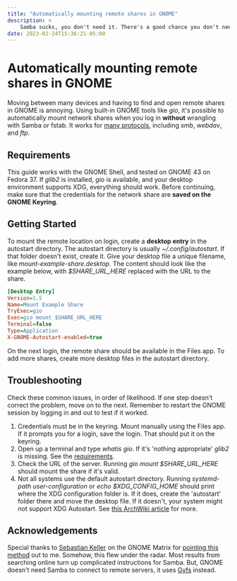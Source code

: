 ```yaml
---
title: "Automatically mounting remote shares in GNOME"
description: >
    Samba sucks, you don't need it. There's a good chance you don't need to install anything to follow this guide. Just a recent-ish version of GNOME and a text editor.
date: 2023-02-24T15:36:21-05:00
---
```


# Automatically mounting remote shares in GNOME

Moving between many devices and having to find and open remote shares in GNOME is annoying. Using built-in GNOME tools like *gio*, it's possible to automatically mount network shares when you log in **without** wrangling with Samba or fstab. It works for [many protocols][gvfs-protos], including *smb*, *webdav*, and *ftp*.
<!--more-->

## Requirements

This guide works with the GNOME Shell, and tested on GNOME 43 on Fedora 37. If *glib2* is installed, *gio* is available, and your desktop environment supports XDG, everything should work. Before continuing, make sure that the credentials for the network share are **saved on the GNOME Keyring**.

## Getting Started

To mount the remote location on login, create a **desktop entry** in the autostart directory. The autostart directory is usually *~/.config/autostart*. If that folder doesn't exist, create it. Give your desktop file a unique filename, like *mount-example-share.desktop*. The content should look like the example below, with *$SHARE_URL_HERE* replaced with the URL to the share.

```ini
[Desktop Entry]
Version=1.5
Name=Mount Example Share
TryExec=gio
Exec=gio mount $SHARE_URL_HERE
Terminal=false
Type=Application
X-GNOME-Autostart-enabled=true
```

On the next login, the remote share should be available in the Files app. To add more shares, create more desktop files in the autostart directory.

## Troubleshooting

Check these common issues, in order of likelihood. If one step doesn't correct the problem, move on to the next. Remember to restart the GNOME session by logging in and out to test if it worked.

1. Credentials must be in the keyring. Mount manually using the Files app. If it prompts you for a login, save the login. That should put it on the keyring.
2. Open up a terminal and type *whatis gio*. If it's 'nothing appropriate' *glib2* is missing. See the [requirements](#requirements).
3. Check the URL of the server. Running *gio mount $SHARE_URL_HERE* should mount the share if it's valid.
4. Not all systems use the default autostart directory. Running *systemd-path user-configuration* or *echo $XDG_CONFIG_HOME* should print where the XDG configuration folder is. If it does, create the 'autostart' folder there and move the desktop file. If it doesn't, your system might not support XDG Autostart. See [this ArchWiki article][xdg-archwiki] for more.

## Acknowledgements

Special thanks to [Sebastian Keller][skeller] on the GNOME Matrix for [pointing this method][skeller-matrix] out to me. Somehow, this flew under the radar. Most results from searching online turn up complicated instructions for Samba. But, GNOME doesn't need Samba to connect to remote servers, it uses [Gvfs][gvfs] instead.

[gvfs]: https://wiki.gnome.org/Projects/gvfs
[gvfs-protos]: https://wiki.gnome.org/Projects/gvfs/schemes
[xdg-archwiki]: https://wiki.archlinux.org/title/XDG_Autostart
[skeller]: mailto:skeller@gnome.org
[skeller-matrix]: https://matrix.to/#/!EzCPArJyrSebvklKjn:gnome.org/$tOPrUS-mnrVF87e4EpIX-G0fp7cupkUKS3Yok-lj8xY?via=libera.chat&via=matrix.org&via=gnome.org
